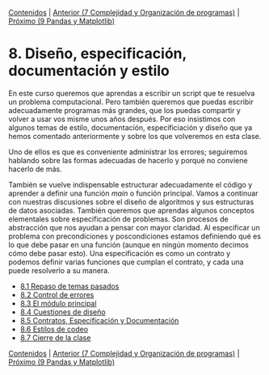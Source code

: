 [Contenidos](../Contenidos.md) \| [Anterior (7 Complejidad y Organización de programas)](../07_Organizacion/00_Resumen.md) \| [Próximo (9 Pandas y Matplotlib)](../09_Pandas_y_matplotlib/00_Resumen.md)

# 8. Diseño, especificación, documentación y estilo
En este curso queremos que aprendas a escribir un script que te resuelva un problema computacional. Pero también queremos que puedas escribir adecuadamente programas más grandes, que los puedas compartir y volver a usar vos misme unos años después. Por eso insistimos con algunos temas de estilo, documentación, especificiación y diseño que ya hemos comentado anteriormente y sobre los que volveremos en esta clase. 

Uno de ellos es que es conveniente administrar los errores; seguiremos hablando sobre las formas adecuadas de hacerlo y porqué no conviene hacerlo de más. 

También se vuelve indispensable estructurar adecuadamente el código y aprender a definir una función *main* o función principal. Vamos a continuar con nuestras discusiones sobre el diseño de algoritmos y sus estructuras de datos asociadas. También queremos que aprendas algunos conceptos elementales sobre especificación de problemas. Son procesos de abstracción que nos ayudan a pensar con mayor claridad. Al especificar un problema con precondiciones y poscondiciones estamos definiendo qué es lo que debe pasar en una función (aunque en ningún momento decimos cómo debe pasar esto). Una especificación es como un contrato y podemos definir varias funciones que cumplan el contrato, y cada una puede resolverlo a su manera.


* [8.1 Repaso de temas pasados](01_Repaso.md)
* [8.2 Control de errores](02_Excepciones.md)
* [8.3 El módulo principal](03_Modulo_principal.md)
* [8.4 Cuestiones de diseño](04_Flexibilidad.md)
* [8.5 Contratos, Especificación y Documentación](05_Especificacion_y_Documentacion.md)
* [8.6 Estilos de codeo](06_Estilo.md)
* [8.7 Cierre de la clase](07_Cierre.md)


[Contenidos](../Contenidos.md) \| [Anterior (7 Complejidad y Organización de programas)](../07_Organizacion/00_Resumen.md) \| [Próximo (9 Pandas y Matplotlib)](../09_Pandas_y_matplotlib/00_Resumen.md)
